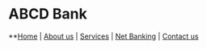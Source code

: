 # ABCD Bank
**[Home](https://github.com/aman-gupta-95/PagesDemo/edit/main/Home.md) | [About us](https://github.com/aman-gupta-95/PagesDemo/edit/main/About-us.md) | [Services](https://github.com/aman-gupta-95/PagesDemo/edit/main/Services.md) | [Net Banking](https://github.com/aman-gupta-95/PagesDemo/edit/main/Net-banking.md) | [Contact us](https://github.com/aman-gupta-95/PagesDemo/edit/main/Contactus.md) 
